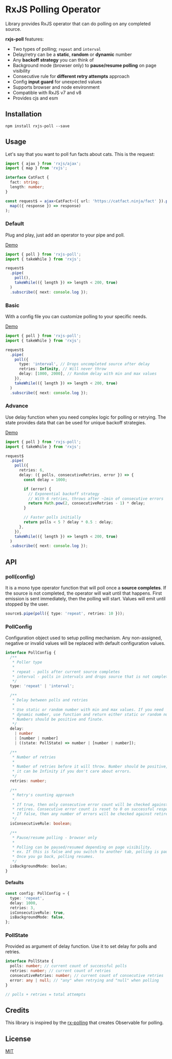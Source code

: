 # RxJS Polling Operator

Library provides RxJS operator that can do polling on any completed source.

**rxjs-poll** features:

- Two types of polling; `repeat` and `interval`
- Delay/retry can be a **static**, **random** or **dynamic** number
- Any **backoff strategy** you can think of
- Background mode (browser only) to **pause/resume polling** on page visibility
- Consecutive rule for **different retry attempts** approach
- Config **input guard** for unexpected values
- Supports browser and node environment
- Compatible with RxJS v7 and v8
- Provides cjs and esm

## Installation

```shell
npm install rxjs-poll --save
```

## Usage

Let's say that you want to poll fun facts about cats. This is the request:

```typescript
import { ajax } from 'rxjs/ajax';
import { map } from 'rxjs';

interface CatFact {
  fact: string;
  length: number;
}

const request$ = ajax<CatFact>({ url: 'https://catfact.ninja/fact' }).pipe(
  map(({ response }) => response)
);
```

### Default

Plug and play, just add an operator to your pipe and poll.

[Demo](https://stackblitz.com/edit/rxjs-6nrm8l?devToolsHeight=100&file=index.ts)

```typescript
import { poll } from 'rxjs-poll';
import { takeWhile } from 'rxjs';

request$
  .pipe(
    poll(),
    takeWhile(({ length }) => length < 200, true)
  )
  .subscribe({ next: console.log });
```

### Basic

With a config file you can customize polling to your specific needs.

[Demo](https://stackblitz.com/edit/rxjs-obywba?devToolsHeight=100&file=index.ts)

```typescript
import { poll } from 'rxjs-poll';
import { takeWhile } from 'rxjs';

request$
  .pipe(
    poll({
      type: 'interval', // Drops uncompleted source after delay
      retries: Infinity, // Will never throw
      delay: [1000, 2000], // Random delay with min and max values
    }),
    takeWhile(({ length }) => length < 200, true)
  )
  .subscribe({ next: console.log });
```

### Advance

Use delay function when you need complex logic for polling or retrying. The state provides data that can be used for unique backoff strategies.

[Demo](https://stackblitz.com/edit/rxjs-awthuj?devtoolsheight=100&file=index.ts)

```typescript
import { poll } from 'rxjs-poll';
import { takeWhile } from 'rxjs';

request$
  .pipe(
    poll({
      retries: 6,
      delay: ({ polls, consecutiveRetries, error }) => {
        const delay = 1000;

        if (error) {
          // Exponential backoff strategy
          // With 6 retries, throws after ~1min of consecutive errors
          return Math.pow(2, consecutiveRetries - 1) * delay;
        }

        // Faster polls initially
        return polls < 5 ? delay * 0.5 : delay;
      },
    }),
    takeWhile(({ length }) => length < 200, true)
  )
  .subscribe({ next: console.log });
```

## API

### poll(config)

It is a mono type operator function that will poll once a **source completes**. If the source is not completed, the operator will wait until that happens. First emission is sent immediately, then the polling will start. Values will emit until stopped by the user.

```typescript
source$.pipe(poll({ type: 'repeat', retries: 10 }));
```

### PollConfig

Configuration object used to setup polling mechanism. Any non-assigned, negative or invalid values will be replaced with default configuration values.

```typescript
interface PollConfig {
  /**
   * Poller type
   *
   * repeat - polls after current source completes
   * interval - polls in intervals and drops source that is not complete
   */
  type: 'repeat' | 'interval';

  /**
   * Delay between polls and retries
   *
   * Use static or random number with min and max values. If you need
   * dynamic number, use function and return either static or random number.
   * Numbers should be positive and finate.
   */
  delay:
    | number
    | [number | number]
    | ((state: PollState) => number | [number | number]);

  /**
   * Number of retries
   *
   * Number of retries before it will throw. Number should be positive, but
   * it can be Infinity if you don't care about errors.
   */
  retries: number;

  /**
   * Retry's counting approach
   *
   * If true, then only consecutive error count will be checked against
   * retires. Consecutive error count is reset to 0 on successful response.
   * If false, then any number of errors will be checked against retires.
   */
  isConsecutiveRule: boolean;

  /**
   * Pause/resume polling - browser only
   *
   * Polling can be paused/resumed depending on page visibility.
   * ex. If this is false and you switch to another tab, polling is paused.
   * Once you go back, polling resumes.
   */
  isBackgroundMode: boolan;
}
```

#### Defaults

```typescript
const config: PollConfig = {
  type: 'repeat',
  delay: 1000,
  retries: 3,
  isConsecutiveRule: true,
  isBackgroundMode: false,
};
```

### PollState

Provided as argument of delay function. Use it to set delay for polls and retries.

```typescript
interface PollState {
  polls: number; // current count of successful polls
  retries: number; // current count of retries
  consecutiveRetries: number; // current count of consecutive retries
  error: any | null; // "any" when retrying and "null" when polling
}

// polls + retries = total attempts
```

## Credits

This library is inspired by the [rx-polling](https://github.com/jiayihu/rx-polling) that creates Observable for polling.

## License

[MIT](LICENSE)
